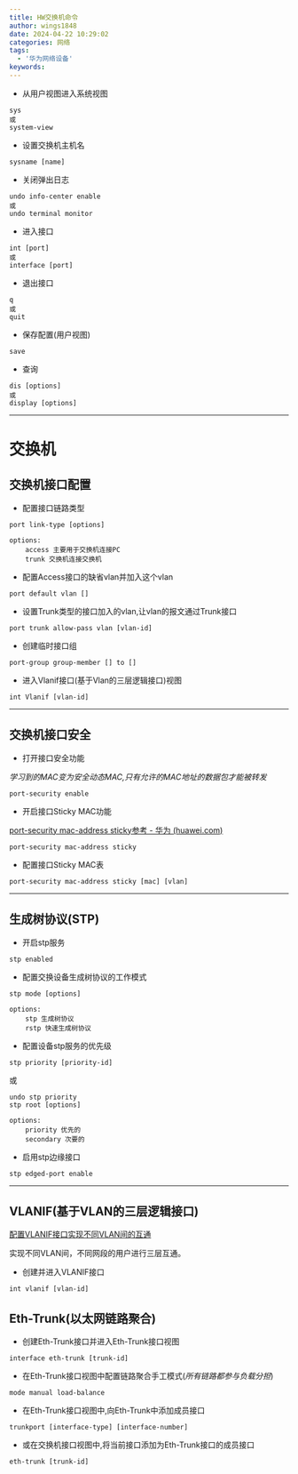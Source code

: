 ```yaml
---
title: HW交换机命令
author: wings1848
date: 2024-04-22 10:29:02
categories: 网络
tags:
  - '华为网络设备'
keywords:
---
```

+ 从用户视图进入系统视图
```
sys
或
system-view
```

+ 设置交换机主机名
```
sysname [name]
```

+ 关闭弹出日志
```
undo info-center enable
或
undo terminal monitor
```

+ 进入接口
```
int [port]
或
interface [port]
```

+ 退出接口
```
q
或
quit
```

+ 保存配置(用户视图)
```
save
```

+ 查询
```
dis [options]
或
display [options]
```

---

# 交换机

## 交换机接口配置

+ 配置接口链路类型
```
port link-type [options]

options:
	access 主要用于交换机连接PC
	trunk 交换机连接交换机
```

+ 配置Access接口的缺省vlan并加入这个vlan
```
port default vlan []
```

+ 设置Trunk类型的接口加入的vlan,让vlan的报文通过Trunk接口
```
port trunk allow-pass vlan [vlan-id]
```

+ 创建临时接口组
```
port-group group-member [] to []
```

+ 进入Vlanif接口(基于Vlan的三层逻辑接口)视图
```
int Vlanif [vlan-id]
```

---

## 交换机接口安全

+ 打开接口安全功能

*学习到的MAC变为安全动态MAC,只有允许的MAC地址的数据包才能被转发*

```
port-security enable
```

+ 开启接口Sticky MAC功能

[port-security mac-address sticky参考 - 华为 (huawei.com)](https://support.huawei.com/enterprise/zh/doc/EDOC1100064377/b27717f3)

```
port-security mac-address sticky
```

+ 配置接口Sticky MAC表
```
port-security mac-address sticky [mac] [vlan]
```

---

## 生成树协议(STP)

+ 开启stp服务
```
stp enabled
```

+ 配置交换设备生成树协议的工作模式
```
stp mode [options]

options:
	stp 生成树协议
	rstp 快速生成树协议
```

+ 配置设备stp服务的优先级

```
stp priority [priority-id]
```
或
```
undo stp priority
stp root [options]

options:
	priority 优先的
	secondary 次要的
```

+ 启用stp边缘接口
```
stp edged-port enable
```

---

## VLANIF(基于VLAN的三层逻辑接口)

[配置VLANIF接口实现不同VLAN间的互通](https://support.huawei.com/enterprise/zh/doc/EDOC1100278264/fefe3be5)

实现不同VLAN间，不同网段的用户进行三层互通。

+ 创建并进入VLANIF接口
```
int vlanif [vlan-id]
```

## Eth-Trunk(以太网链路聚合)

+ 创建Eth-Trunk接口并进入Eth-Trunk接口视图
```
interface eth-trunk [trunk-id]
```

+ 在Eth-Trunk接口视图中配置链路聚合手工模式(*所有链路都参与负载分担*)
```
mode manual load-balance
```

+ 在Eth-Trunk接口视图中,向Eth-Trunk中添加成员接口
```
trunkport [interface-type] [interface-number]
```

+ 或在交换机接口视图中,将当前接口添加为Eth-Trunk接口的成员接口
```
eth-trunk [trunk-id]
```
